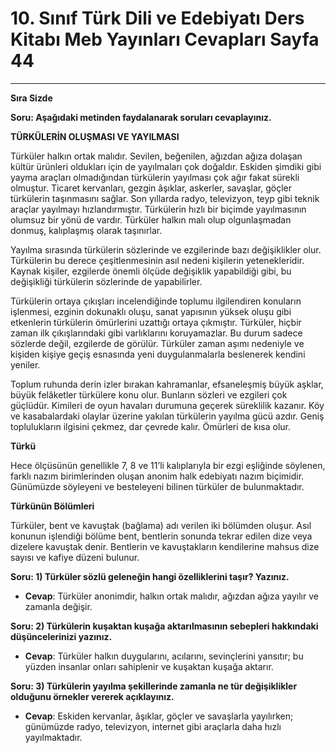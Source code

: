 # 10. Sınıf Türk Dili ve Edebiyatı Ders Kitabı Meb Yayınları Cevapları Sayfa 44

---

**Sıra Sizde**

**Soru: Aşağıdaki metinden faydalanarak soruları cevaplayınız.**

**TÜRKÜLERİN OLUŞMASI VE YAYILMASI**

Türküler halkın ortak malıdır. Sevilen, beğenilen, ağızdan ağıza dolaşan kültür ürünleri oldukları için de yayılmaları çok doğaldır. Eskiden şimdiki gibi yayma araçları olmadığından türkülerin yayılması çok ağır fakat sürekli olmuştur. Ticaret kervanları, gezgin âşıklar, askerler, savaşlar, göçler türkülerin taşınmasını sağlar. Son yıllarda radyo, televizyon, teyp gibi teknik araçlar yayılmayı hızlandırmıştır. Türkülerin hızlı bir biçimde yayılmasının olumsuz bir yönü de vardır. Türküler halkın malı olup olgunlaşmadan donmuş, kalıplaşmış olarak taşınırlar.

Yayılma sırasında türkülerin sözlerinde ve ezgilerinde bazı değişiklikler olur. Türkülerin bu derece çeşitlenmesinin asıl nedeni kişilerin yetenekleridir. Kaynak kişiler, ezgilerde önemli ölçüde değişiklik yapabildiği gibi, bu değişikliği türkülerin sözlerinde de yapabilirler.

Türkülerin ortaya çıkışları incelendiğinde toplumu ilgilendiren konuların işlenmesi, ezginin dokunaklı oluşu, sanat yapısının yüksek oluşu gibi etkenlerin türkülerin ömürlerini uzattığı ortaya çıkmıştır. Türküler, hiçbir zaman ilk çıkışlarındaki gibi varlıklarını koruyamazlar. Bu durum sadece sözlerde değil, ezgilerde de görülür. Türküler zaman aşımı nedeniyle ve kişiden kişiye geçiş esnasında yeni duygulanmalarla beslenerek kendini yeniler.

Toplum ruhunda derin izler bırakan kahramanlar, efsaneleşmiş büyük aşklar, büyük felâketler türkülere konu olur. Bunların sözleri ve ezgileri çok güçlüdür. Kimileri de oyun havaları durumuna geçerek süreklilik kazanır. Köy ve kasabalardaki olaylar üzerine yakılan türkülerin yayılma gücü azdır. Geniş toplulukların ilgisini çekmez, dar çevrede kalır. Ömürleri de kısa olur.

**Türkü**

Hece ölçüsünün genellikle 7, 8 ve 11’li kalıplarıyla bir ezgi eşliğinde söylenen, farklı nazım birimlerinden oluşan anonim halk edebiyatı nazım biçimidir. Günümüzde söyleyeni ve besteleyeni bilinen türküler de bulunmaktadır.

**Türkünün Bölümleri**

Türküler, bent ve kavuştak (bağlama) adı verilen iki bölümden oluşur. Asıl konunun işlendiği bölüme bent, bentlerin sonunda tekrar edilen dize veya dizelere kavuştak denir. Bentlerin ve kavuştakların kendilerine mahsus dize sayısı ve kafiye düzeni bulunur.

**Soru: 1) Türküler sözlü geleneğin hangi özelliklerini taşır? Yazınız.**

-   **Cevap**: Türküler anonimdir, halkın ortak malıdır, ağızdan ağıza yayılır ve zamanla değişir.

**Soru: 2) Türkülerin kuşaktan kuşağa aktarılmasının sebepleri hakkındaki düşüncelerinizi yazınız.**

-   **Cevap**: Türküler halkın duygularını, acılarını, sevinçlerini yansıtır; bu yüzden insanlar onları sahiplenir ve kuşaktan kuşağa aktarır.

**Soru: 3) Türkülerin yayılma şekillerinde zamanla ne tür değişiklikler olduğunu örnekler vererek açıklayınız.**

-   **Cevap**: Eskiden kervanlar, âşıklar, göçler ve savaşlarla yayılırken; günümüzde radyo, televizyon, internet gibi araçlarla daha hızlı yayılmaktadır.